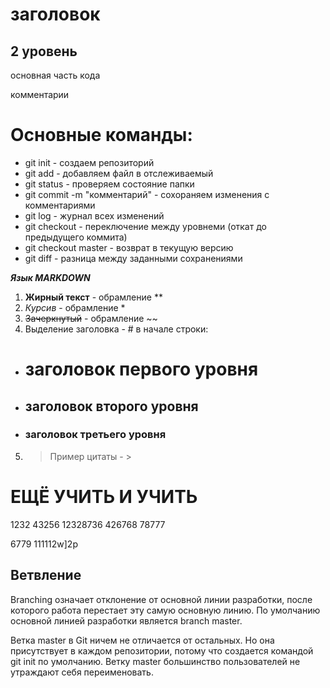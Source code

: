 # заголовок #
## 2 уровень ##

основная часть кода

комментарии

# Основные команды: #
* git init  - создаем репозиторий
* git add - добавляем файл в отслеживаемый
* git status - проверяем состояние папки
* git commit -m "комментарий" - сохораняем изменения с комментариями
* git log - журнал всех изменений
* git checkout - переключение между уровнеми (откат до предыдущего коммита)
* git checkout master - возврат в текущую версию
* git diff - разница между заданными сохранениями

***Язык MARKDOWN***

1.  **Жирный текст** - обрамление **
2. *Курсив* - обрамление *
3. ~~Зачеркнутый~~ - обрамлениe ~~
4. Выделение заголовка - # в начале строки:
* # заголовок первого уровня 
* ## заголовок второго уровня 
* ### заголовок третьего уровня
5. >Пример цитаты  - >

# ЕЩЁ УЧИТЬ И УЧИТЬ 

1232
43256
12328736
426768
78777

6779
111112w]2p

## Ветвление

Branching означает отклонение от основной линии разработки, после которого работа перестает эту самую основную линию. По умолчанию основной линией разработки является branch master.

 Ветка master в Git ничем не отличается от остальных. Но она присутствует в каждом репозитории, потому что создается командой git init по умолчанию.
 Ветку master большинство пользователей не утраждают себя переименовать.
 
